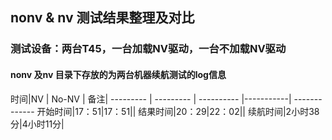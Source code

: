 ## nonv & nv 测试结果整理及对比
### 测试设备：两台T45，一台加载NV驱动，一台不加载NV驱动
#### nonv 及nv 目录下存放的为两台机器续航测试的log信息

时间|NV | No-NV | 备注|
--------- | --------- | ---------- |-----------| -------------
 开始时间|17：51|17：51||
 结果时间|20：29|22：02||
 续航时间|2小时38分|4小时11分|









